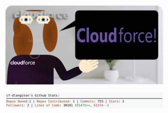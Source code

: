 <!-- 
Version 3.0.187
Built Wed Jan 15 2025 05:20:51 GMT+0000 (Coordinated Universal Time)
-->

<h1 align="center">
  <a href="https://github.com/dylanlangston/dylanlangston/tree/master/src" title="Click to View Source">
    <picture width="100%" alt="Dylan">
      <source media="(prefers-color-scheme: dark)" srcset="dylan-dark.svg?version=3.0.187">
      <img src="dylan-light.svg?version=3.0.187" alt="Dylan">
    </picture>
  </a>
</h1>

<div align="center">
  <picture width="100%" alt="Profile Info and Stats">
    <source media="(prefers-color-scheme: dark)" srcset="stats-dark.svg?version=3.0.187">
    <img src="stats-light.svg?version=3.0.187" alt="Profile Info and Stats">
  </picture>
</div>
